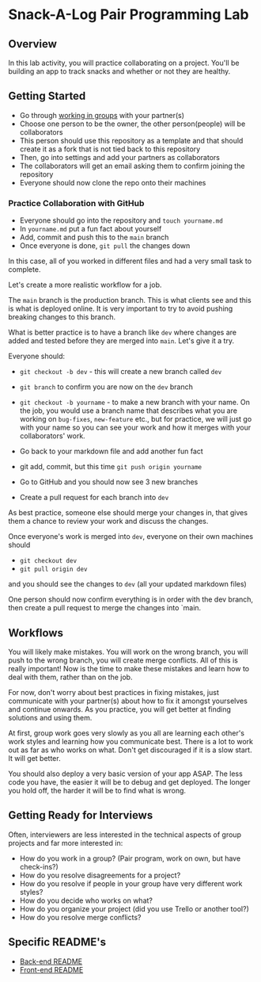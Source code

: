 # Snack-A-Log Pair Programming Lab

## Overview

In this lab activity, you will practice collaborating on a project. You'll be building an app to track snacks and whether or not they are healthy.

## Getting Started

- Go through [working in groups](./working-in-groups.md) with your partner(s)
- Choose one person to be the owner, the other person(people) will be collaborators
- This person should use this repository as a template and that should create it as a fork that is not tied back to this repository
- Then, go into settings and add your partners as collaborators
- The collaborators will get an email asking them to confirm joining the repository
- Everyone should now clone the repo onto their machines

### Practice Collaboration with GitHub

- Everyone should go into the repository and `touch yourname.md`
- In `yourname.md` put a fun fact about yourself
- Add, commit and push this to the `main` branch
- Once everyone is done, `git pull` the changes down

In this case, all of you worked in different files and had a very small task to complete.

Let's create a more realistic workflow for a job.

The `main` branch is the production branch. This is what clients see and this is what is deployed online. It is very important to try to avoid pushing breaking changes to this branch.

What is better practice is to have a branch like `dev` where changes are added and tested before they are merged into `main`. Let's give it a try.

Everyone should:

- `git checkout -b dev` - this will create a new branch called `dev`
- `git branch` to confirm you are now on the `dev` branch
- `git checkout -b yourname` - to make a new branch with your name. On the job, you would use a branch name that describes what you are working on `bug-fixes`, `new-feature` etc., but for practice, we will just go with your name so you can see your work and how it merges with your collaborators' work.

- Go back to your markdown file and add another fun fact
- git add, commit, but this time `git push origin yourname`
- Go to GitHub and you should now see 3 new branches
- Create a pull request for each branch into `dev`

As best practice, someone else should merge your changes in, that gives them a chance to review your work and discuss the changes.

Once everyone's work is merged into `dev`, everyone on their own machines should

- `git checkout dev`
- `git pull origin dev`

and you should see the changes to `dev` (all your updated markdown files)

One person should now confirm everything is in order with the dev branch, then create a pull request to merge the changes into `main.

## Workflows

You will likely make mistakes. You will work on the wrong branch, you will push to the wrong branch, you will create merge conflicts. All of this is really important! Now is the time to make these mistakes and learn how to deal with them, rather than on the job.

For now, don't worry about best practices in fixing mistakes, just communicate with your partner(s) about how to fix it amongst yourselves and continue onwards. As you practice, you will get better at finding solutions and using them.

At first, group work goes very slowly as you all are learning each other's work styles and learning how you communicate best. There is a lot to work out as far as who works on what. Don't get discouraged if it is a slow start. It will get better.

You should also deploy a very basic version of your app ASAP. The less code you have, the easier it will be to debug and get deployed. The longer you hold off, the harder it will be to find what is wrong.

## Getting Ready for Interviews

Often, interviewers are less interested in the technical aspects of group projects and far more interested in:

- How do you work in a group? (Pair program, work on own, but have check-ins?)
- How do you resolve disagreements for a project?
- How do you resolve if people in your group have very different work styles?
- How do you decide who works on what?
- How do you organize your project (did you use Trello or another tool?)
- How do you resolve merge conflicts?

## Specific README's

- [Back-end README](./README_BE.md)
- [Front-end README](./README_FE.md)
